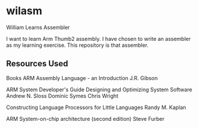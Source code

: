wilasm
======

William Learns Assembler

I want to learn Arm Thumb2 assembly.  I have chosen to write an assembler as my learning exercise.  This repository is that assembler.

Resources Used
--------------
Books
ARM Assembly Language - an Introduction 
J.R. Gibson

ARM System Developer's Guide
Designing and Optimizing System Software
Andrew N. Sloss
Dominic Symes
Chris Wright

Constructing Language Processors for Little Languages
Randy M. Kaplan

ARM System-on-chip architecture (second edition)
Steve Furber

